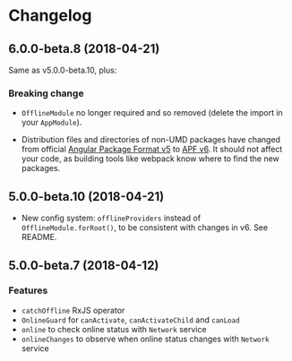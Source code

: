 # Changelog

## 6.0.0-beta.8 (2018-04-21)

Same as v5.0.0-beta.10, plus:

### Breaking change

- `OfflineModule` no longer required and so removed (delete the import in your `AppModule`).

- Distribution files and directories of non-UMD packages have changed from official [Angular Package Format v5](https://docs.google.com/document/d/1tdgcvdLKsYPHlgNBppGFrsaA1eINLxJi9C8KkyrH2sI) to [APF v6](https://docs.google.com/document/d/1CZC2rcpxffTDfRDs6p1cfbmKNLA6x5O-NtkJglDaBVs). It should not affect your code, as building tools like webpack know where to find the new packages.

## 5.0.0-beta.10 (2018-04-21)

- New config system: `offlineProviders` instead of `OfflineModule.forRoot()`, to be consistent with changes in v6. See README.

## 5.0.0-beta.7 (2018-04-12)

### Features

- `catchOffline` RxJS operator
- `OnlineGuard` for `canActivate`, `canActivateChild` and `canLoad`
- `online` to check online status with `Network` service
- `onlineChanges` to observe when online status changes with `Network` service
